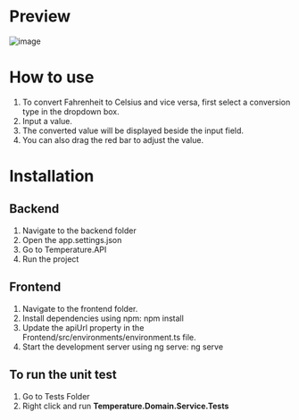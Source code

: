 # Preview 

![image](https://github.com/jeffyzxc/temperature-scale/assets/25240940/cb0193e4-0cfd-4acd-9d06-a22c28526d30)


# How to use

1. To convert Fahrenheit to Celsius and vice versa, first select a conversion type in the dropdown box.
2. Input a value.
3. The converted value will be displayed beside the input field.
4. You can also drag the red bar to adjust the value.

# Installation

## Backend

1. Navigate to the backend folder
2. Open the app.settings.json
3. Go to Temperature.API
3. Run the project

## Frontend
1. Navigate to the frontend folder.
2. Install dependencies using npm: npm install
3. Update the apiUrl property in the Frontend/src/environments/environment.ts file.
4. Start the development server using ng serve: ng serve

## To run the unit test
1. Go to Tests Folder
2. Right click and run **Temperature.Domain.Service.Tests**
